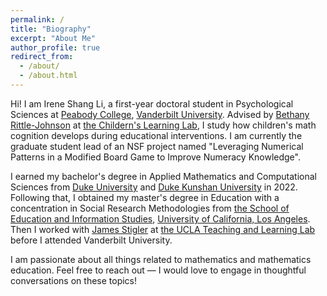 ```yaml
---
permalink: /
title: "Biography"
excerpt: "About Me"
author_profile: true
redirect_from: 
  - /about/
  - /about.html
---
```


Hi! I am Irene Shang Li, a first-year doctoral student in Psychological Sciences at [Peabody College](https://peabody.vanderbilt.edu/), [Vanderbilt University](https://www.vanderbilt.edu/). Advised by [Bethany Rittle-Johnson](https://www.vanderbilt.edu/psychological_sciences/bio/bethany-rittle-johnson) at [the Childern's Learning Lab](https://peabody.vanderbilt.edu/academics/departments/psych/research-labs/childrens-learning-lab/), I study how children's math cognition develops during educational interventions. I am currently the graduate student lead of an NSF project named "Leveraging Numerical Patterns in a Modified Board Game to Improve Numeracy Knowledge".

I earned my bachelor's degree in Applied Mathematics and Computational Sciences from [Duke University](https://duke.edu) and [Duke Kunshan University](https://www.dukekunshan.edu.cn) in 2022. Following that, I obtained my master's degree in Education with a concentration in Social Research Methodologies from [the School of Education and Information Studies](https://seis.ucla.edu), [University of California, Los Angeles](https://www.ucla.edu). Then I worked with [James Stigler](https://www.psych.ucla.edu/faculty-page/stigler) at [the UCLA Teaching and Learning Lab](https://uclatall.com) before I attended Vanderbilt University.

I am passionate about all things related to mathematics and mathematics education. Feel free to reach out — I would love to engage in thoughtful conversations on these topics!
